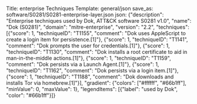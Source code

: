 Title: enterprise Techniques
Template: general/json
save_as: software/S0281/S0281-enterprise-layer.json
json: {"description": "Enterprise techniques used by Dok, ATT&CK software S0281 v1.0", "name": "Dok (S0281)", "domain": "mitre-enterprise", "version": "2.2", "techniques": [{"score": 1, "techniqueID": "T1155", "comment": "Dok uses AppleScript to create a login item for persistence.[1]"}, {"score": 1, "techniqueID": "T1141", "comment": "Dok prompts the user for credentials.[1]"}, {"score": 1, "techniqueID": "T1130", "comment": "Dok installs a root certificate to aid in man-in-the-middle actions.[1]"}, {"score": 1, "techniqueID": "T1159", "comment": "Dok persists via a Launch Agent.[1]"}, {"score": 1, "techniqueID": "T1162", "comment": "Dok persists via a login item.[1]"}, {"score": 1, "techniqueID": "T1188", "comment": "Dok downloads and installs Tor via homebrew.[1]"}], "gradient": {"colors": ["#ffffff", "#66b1ff"], "minValue": 0, "maxValue": 1}, "legendItems": [{"label": "used by Dok", "color": "#66b1ff"}]}